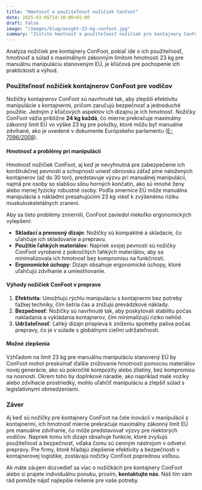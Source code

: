 ```yaml
---
title: "Hmotnosť a použiteľnosť nožičiek ConFoot"
date: 2025-03-05T14:30:00+01:00
draft: false
image: "/images/blog/weight-23-kg-confoot.jpg"
summary: "Zistite hmotnosť a použiteľnosť nožičiek pre kontajnery ConFoot vzhľadom na maximálny zákonný limit 23 kg pre manuálnu manipuláciu stanovený EÚ."
---
```


Analýza nožičiek pre kontajnery ConFoot, pokiaľ ide o ich použiteľnosť, hmotnosť a súlad s maximálnym zákonným limitom hmotnosti 23 kg pre manuálnu manipuláciu stanoveným EÚ, je kľúčová pre pochopenie ich praktickosti a výhod.

### Použiteľnosť nožičiek kontajnerov ConFoot pre vodičov

Nožičky kontajnerov ConFoot sú navrhnuté tak, aby zlepšili efektivitu manipulácie s kontajnermi, pričom zaručujú bezpečnosť a jednoduché použitie. Jedným z kľúčových aspektov ich dizajnu je ich hmotnosť. Nožičky ConFoot vážia približne **24 kg každá**, čo mierne prekračuje maximálny zákonný limit EÚ vo výške 23 kg pre položky, ktoré môžu byť manuálne zdvíhané, ako je uvedené v dokumente Európskeho parlamentu ([E-7096/2008](https://www.europarl.europa.eu/doceo/document/E-6-2008-7096_EN.html)).

#### Hmotnosť a problémy pri manipulácii
Hmotnosť nožičiek ConFoot, aj keď je nevyhnutná pre zabezpečenie ich konštrukčnej pevnosti a schopnosti uniesť obrovskú záťaž plne naložených kontajnerov (až do 30 ton), predstavuje výzvu pri manuálnej manipulácii, najmä pre osoby so slabšou silou horných končatín, ako sú mnohé ženy alebo menej fyzicky robustné osoby. Podľa smernice EÚ môže manuálna manipulácia s nákladmi presahujúcimi 23 kg viesť k zvýšenému riziku muskuloskeletálnych zranení.

Aby sa tieto problémy zmiernili, ConFoot zaviedol niekoľko ergonomických vylepšení:
- **Skladací a prenosný dizajn**: Nožičky sú kompaktné a skladacie, čo uľahčuje ich skladovanie a prepravu.
- **Použitie ľahkých materiálov**: Napriek svojej pevnosti sú nožičky ConFoot vyrobené z pokročilých ľahkých materiálov, aby sa minimalizovala ich hmotnosť bez kompromisu na funkčnosti.
- **Ergonomické úchopy**: Dizajn obsahuje ergonomické úchopy, ktoré uľahčujú zdvíhanie a umiestňovanie.

#### Výhody nožičiek ConFoot v preprave
1. **Efektivita**: Umožňujú rýchlu manipuláciu s kontajnermi bez potreby ťažkej techniky, čím šetria čas a znižujú prevádzkové náklady.
2. **Bezpečnosť**: Nožičky sú navrhnuté tak, aby poskytovali stabilitu počas nakladania a vykládania kontajnerov, čím minimalizujú riziko nehôd.
3. **Udržateľnosť**: Ľahký dizajn prispieva k zníženiu spotreby paliva počas prepravy, čo je v súlade s globálnymi cieľmi udržateľnosti.

#### Možné zlepšenia
Vzhľadom na limit 23 kg pre manuálnu manipuláciu stanovený EÚ by ConFoot mohol preskúmať ďalšie znižovanie hmotnosti pomocou materiálov novej generácie, ako sú pokročilé kompozity alebo zliatiny, bez kompromisu na nosnosti. Okrem toho by doplnkové náradie, ako napríklad malé vozíky alebo zdvíhacie prostriedky, mohlo uľahčiť manipuláciu a zlepšiť súlad s legislatívnymi obmedzeniami.

### Záver
Aj keď sú nožičky pre kontajnery ConFoot na čele inovácií v manipulácii s kontajnermi, ich hmotnosť mierne prekračuje maximálny zákonný limit EÚ pre manuálne zdvíhanie, čo môže predstavovať výzvy pre niektorých vodičov. Napriek tomu ich dizajn obsahuje funkcie, ktoré zvyšujú použiteľnosť a bezpečnosť, vďaka čomu sú cenným nástrojom v odvetví prepravy. Pre firmy, ktoré hľadajú zlepšenie efektivity a bezpečnosti v kontajnerovej logistike, zostávajú nožičky ConFoot poprednou voľbou.

Ak máte záujem dozvedieť sa viac o nožičkách pre kontajnery ConFoot alebo si prajete individuálnu ponuku, prosím, **kontaktujte nás**. Náš tím vám rád pomôže nájsť najlepšie riešenie pre vaše potreby.